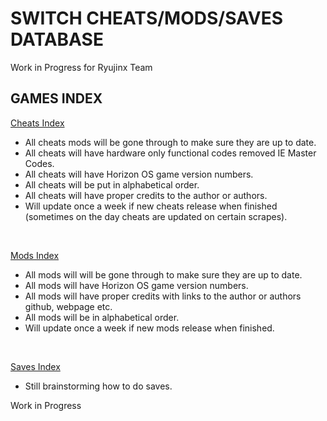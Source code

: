 # SWITCH CHEATS/MODS/SAVES DATABASE 

Work in Progress for Ryujinx Team


## GAMES INDEX

[Cheats Index](Cheats.md)

- All cheats mods will be gone through to make sure they are up to date.
- All cheats will have hardware only functional codes removed IE Master Codes.
- All cheats will have Horizon OS game version numbers.
- All cheats will be put in alphabetical order.
- All cheats will have proper credits to the author or authors.
- Will update once a week if new cheats release when finished (sometimes on the day cheats are updated on certain scrapes).
</br>

[Mods Index](Mods.md)

- All mods will will be gone through to make sure they are up to date.
- All mods will have Horizon OS game version numbers.
- All mods will have proper credits with links to the author or authors github, webpage etc.
- All mods will be in alphabetical order.
- Will update once a week if new mods release when finished.
</br>

[Saves Index](Saves.md)

- Still brainstorming how to do saves.

Work in Progress
